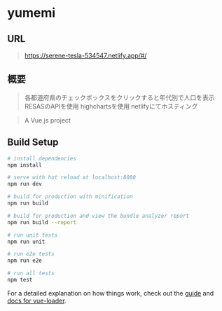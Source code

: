 # yumemi

## URL
> https://serene-tesla-534547.netlify.app/#/

## 概要
> 各都道府県のチェックボックスをクリックすると年代別で人口を表示
> RESASのAPIを使用
> highchartsを使用
> netlifyにてホスティング


> A Vue.js project

## Build Setup

``` bash
# install dependencies
npm install

# serve with hot reload at localhost:8080
npm run dev

# build for production with minification
npm run build

# build for production and view the bundle analyzer report
npm run build --report

# run unit tests
npm run unit

# run e2e tests
npm run e2e

# run all tests
npm test
```

For a detailed explanation on how things work, check out the [guide](http://vuejs-templates.github.io/webpack/) and [docs for vue-loader](http://vuejs.github.io/vue-loader).
